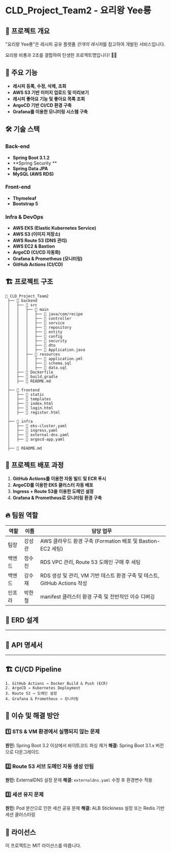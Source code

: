 # CLD_Project_Team2 - 요리왕 Yee룡

## 📌 프로젝트 개요

"요리왕 Yee룡"은 레시피 공유 플랫폼 *만개의 레시피*를 참고하여 개발된 서비스입니다.

요리왕 비룡과 2조를 결합하여 탄생한 프로젝트명입니다! 🚀🔥

## 📌 주요 기능

- **레시피 등록, 수정, 삭제, 조회**
- **AWS S3 기반 이미지 업로드 및 미리보기**
- **레시피 좋아요 기능 및 좋아요 목록 조회**
- **ArgoCD 기반 CI/CD 환경 구축**
- **Grafana를 이용한 모니터링 시스템 구축**

## 🛠 기술 스택

### Back-end
- **Spring Boot 3.1.2**
- **Spring Security **
- **Spring Data JPA**
- **MySQL (AWS RDS)**

### Front-end
- **Thymeleaf**
- **Bootstrap 5**

### Infra & DevOps
- **AWS EKS (Elastic Kubernetes Service)**
- **AWS S3 (이미지 저장소)**
- **AWS Route 53 (DNS 관리)**
- **AWS EC2 & Bastion**
- **ArgoCD (CI/CD 자동화)**
- **Grafana & Prometheus (모니터링)**
- **GitHub Actions (CI/CD)**

## 🏗️ 프로젝트 구조

```
📂 CLD_Project_Team2
 ├── 📂 backend
 │   ├── 📂 src
 │   │   ├── 📂 main
 │   │   │   ├── 📂 java/com/recipe
 │   │   │   ├── 📂 controller
 │   │   │   ├── 📂 service
 │   │   │   ├── 📂 repository
 │   │   │   ├── 📂 entity
 │   │   │   ├── 📂 config
 │   │   │   ├── 📂 security
 │   │   │   ├── 📂 dto
 │   │   │   ├── 📄 Application.java
 │   │   ├── 📂 resources
 │   │   │   ├── 📄 application.yml
 │   │   │   ├── 📄 schema.sql
 │   │   │   ├── 📄 data.sql
 │   ├── 📄 Dockerfile
 │   ├── 📄 build.gradle
 │   ├── 📄 README.md
 │
 ├── 📂 frontend
 │   ├── 📂 static
 │   ├── 📂 templates
 │   ├── 📄 index.html
 │   ├── 📄 login.html
 │   ├── 📄 register.html
 │
 ├── 📂 infra
 │   ├── 📄 eks-cluster.yaml
 │   ├── 📄 ingress.yaml
 │   ├── 📄 external-dns.yaml
 │   ├── 📄 argocd-app.yaml
 │
 ├── 📄 README.md
```

## 🚀 프로젝트 배포 과정

1. **GitHub Actions를 이용한 자동 빌드 및 ECR 푸시**
2. **ArgoCD를 이용한 EKS 클러스터 자동 배포**
3. **Ingress + Route 53을 이용한 도메인 설정**
4. **Grafana & Prometheus로 모니터링 환경 구축**

## 🔥 팀원 역할

| 역할 | 이름 | 담당 업무 |
|------|------|----------|
| 팀장 | 강성관 | AWS 클라우드 환경 구축 (Formation 배포 및 Bastion-EC2 세팅) |
| 백엔드 | 정수진 | RDS VPC 관리, Route 53 도메인 구매 후 세팅 |
| 백엔드 | 강수재 | RDS 생성 및 관리, VM 기반 테스트 환경 구축 및 테스트, GitHub Actions 작성 |
| 인프라 | 박한철 | manifest 클러스터 환경 구축 및 전반적인 이슈 디버깅 |

## 📄 ERD 설계

----

## 📌 API 명세서

-----

## 🏗️ CI/CD Pipeline

```
1. GitHub Actions → Docker Build & Push (ECR)
2. ArgoCD → Kubernetes Deployment
3. Route 53 → 도메인 설정
4. Grafana & Prometheus → 모니터링
```

## 🌟 이슈 및 해결 방안

### 1️⃣ STS & VM 환경에서 실행되지 않는 문제
**원인:** Spring Boot 3.2 이상에서 바이트코드 파싱 제거
**해결:** Spring Boot 3.1.x 버전으로 다운그레이드

### 2️⃣ Route 53 서브 도메인 자동 생성 안됨
**원인:** ExternalDNS 설정 문제
**해결:** `externaldns.yaml` 수정 후 환경변수 적용

### 3️⃣ 세션 유지 문제
**원인:** Pod 분산으로 인한 세션 공유 문제
**해결:** ALB Stickiness 설정 또는 Redis 기반 세션 클러스터링

## 📜 라이선스

이 프로젝트는 MIT 라이선스를 따릅니다.


